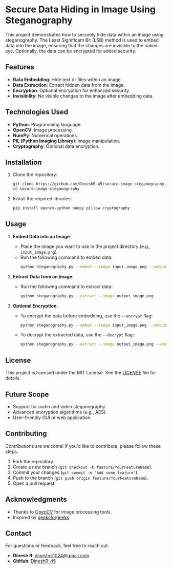 # Secure Data Hiding in Image Using Steganography

This project demonstrates how to securely hide data within an image using steganography. The Least Significant Bit (LSB) method is used to embed data into the image, ensuring that the changes are invisible to the naked eye. Optionally, the data can be encrypted for added security.

## Features
- **Data Embedding**: Hide text or files within an image.
- **Data Extraction**: Extract hidden data from the image.
- **Encryption**: Optional encryption for enhanced security.
- **Invisibility**: No visible changes to the image after embedding data.

## Technologies Used
- **Python**: Programming language.
- **OpenCV**: Image processing.
- **NumPy**: Numerical operations.
- **PIL (Python Imaging Library)**: Image manipulation.
- **Cryptography**: Optional data encryption.

## Installation
1. Clone the repository:
   ```bash
   git clone https://github.com/DineshR-45/secure-image-steganography.git
   cd secure-image-steganography
   ```

2. Install the required libraries:
   ```bash
   pip install opencv-python numpy pillow cryptography
   ```

## Usage
1. **Embed Data into an Image**:
   - Place the image you want to use in the project directory (e.g., `input_image.png`).
   - Run the following command to embed data:
     ```bash
     python steganography.py --embed --image input_image.png --output output_image.png --data "This is a secret message!"
     ```

2. **Extract Data from an Image**:
   - Run the following command to extract data:
     ```bash
     python steganography.py --extract --image output_image.png
     ```

3. **Optional Encryption**:
   - To encrypt the data before embedding, use the `--encrypt` flag:
     ```bash
     python steganography.py --embed --image input_image.png --output output_image.png --data "This is a secret message!" --encrypt
     ```
   - To decrypt the extracted data, use the `--decrypt` flag:
     ```bash
     python steganography.py --extract --image output_image.png --decrypt
     ```
## License
This project is licensed under the MIT License. See the [LICENSE](https://github.com/DineshR-45/secure-image-steganography/commit/b2286e77fdc0413e3df8302e23457833533f9796) file for details.

## Future Scope
- Support for audio and video steganography.
- Advanced encryption algorithms (e.g., AES).
- User-friendly GUI or web application.

## Contributing
Contributions are welcome! If you'd like to contribute, please follow these steps:
1. Fork the repository.
2. Create a new branch (`git checkout -b feature/YourFeatureName`).
3. Commit your changes (`git commit -m 'Add some feature'`).
4. Push to the branch (`git push origin feature/YourFeatureName`).
5. Open a pull request.


## Acknowledgments
- Thanks to [OpenCV](https://opencv.org/) for image processing tools.
- Inspired by [geeksforgeeks](https://www.geeksforgeeks.org/image-based-steganography-using-python/).

## Contact
For questions or feedback, feel free to reach out:  
- **Dinesh R**: [dineshrc1024@gmail.com](dineshrc1024@gmail.com)  
- **GitHub**: [DineshR-45](https://github.com/DineshR-45)  
```

